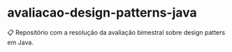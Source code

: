 # avaliacao-design-patterns-java
:clipboard: Repositório com a resolução da avaliação bimestral sobre design patters em Java.
